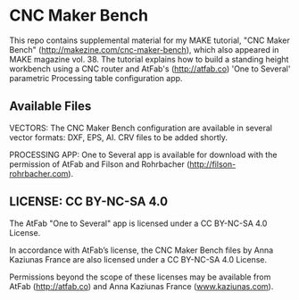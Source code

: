 CNC Maker Bench
=============================

This repo contains supplemental material for my MAKE tutorial, "CNC Maker Bench" (http://makezine.com/cnc-maker-bench), which also appeared in MAKE magazine vol. 38. The tutorial explains how to build a standing height workbench using a CNC router and AtFab's (http://atfab.co) 'One to Several' parametric Processing table configuration app. 

Available Files
-----------------------------
VECTORS: The CNC Maker Bench configuration are available in several vector formats: DXF, EPS, AI. CRV files to be added shortly. 

PROCESSING APP: One to Several app is available for download with the permission of AtFab and Filson and Rohrbacher (http://filson-rohrbacher.com).

LICENSE: CC BY-NC-SA 4.0
-----------------------------
The AtFab "One to Several" app is licensed under a CC BY-NC-SA 4.0 License.

In accordance with AtFab’s license, the CNC Maker Bench files by Anna Kaziunas France are also licensed under a CC BY-NC-SA 4.0 License. 

Permissions beyond the scope of these licenses may be available from AtFab (http://atfab.co) and Anna Kaziunas France (www.kaziunas.com).
